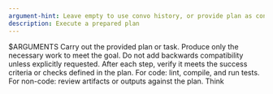 ```yaml
---
argument-hint: Leave empty to use convo history, or provide plan as context
description: Execute a prepared plan
---
```

$ARGUMENTS
Carry out the provided plan or task.
Produce only the necessary work to meet the goal.
Do not add backwards compatibility unless explicitly requested.
After each step, verify it meets the success criteria or checks defined in the plan.
For code: lint, compile, and run tests.
For non-code: review artifacts or outputs against the plan.
Think